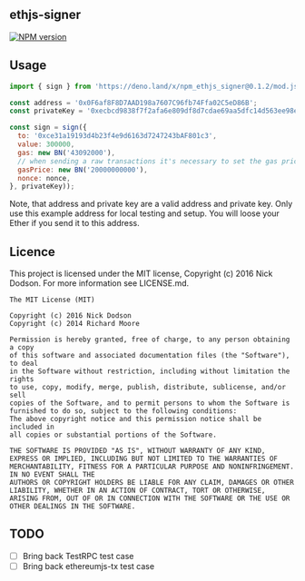 ## ethjs-signer

<div>
  <!-- NPM Version -->
  <a href="https://www.npmjs.org/package/ethjs-signer">
    <img src="http://img.shields.io/npm/v/ethjs-signer.svg"
    alt="NPM version" />
  </a>
</div>

## Usage

```javascript
import { sign } from 'https://deno.land/x/npm_ethjs_signer@0.1.2/mod.js';

const address = '0x0F6af8F8D7AAD198a7607C96fb74Ffa02C5eD86B';
const privateKey = '0xecbcd9838f7f2afa6e809df8d7cdae69aa5dfc14d563ee98e97effd3f6a652f2';

const sign = sign({
  to: '0xce31a19193d4b23f4e9d6163d7247243bAF801c3',
  value: 300000,
  gas: new BN('43092000'),
  // when sending a raw transactions it's necessary to set the gas price, currently 0.00000002 ETH
  gasPrice: new BN('20000000000'),
  nonce: nonce,
}, privateKey));
```

Note, that address and private key are a valid address and private key. Only use this example address for local testing and setup. You will loose your Ether if you send it to this address.

## Licence

This project is licensed under the MIT license, Copyright (c) 2016 Nick Dodson. For more information see LICENSE.md.

```
The MIT License (MIT)
 
Copyright (c) 2016 Nick Dodson
Copyright (c) 2014 Richard Moore
 
Permission is hereby granted, free of charge, to any person obtaining a copy
of this software and associated documentation files (the "Software"), to deal
in the Software without restriction, including without limitation the rights
to use, copy, modify, merge, publish, distribute, sublicense, and/or sell
copies of the Software, and to permit persons to whom the Software is
furnished to do so, subject to the following conditions:
The above copyright notice and this permission notice shall be included in
all copies or substantial portions of the Software.
 
THE SOFTWARE IS PROVIDED "AS IS", WITHOUT WARRANTY OF ANY KIND, EXPRESS OR IMPLIED, INCLUDING BUT NOT LIMITED TO THE WARRANTIES OF MERCHANTABILITY, FITNESS FOR A PARTICULAR PURPOSE AND NONINFRINGEMENT. IN NO EVENT SHALL THE
AUTHORS OR COPYRIGHT HOLDERS BE LIABLE FOR ANY CLAIM, DAMAGES OR OTHER LIABILITY, WHETHER IN AN ACTION OF CONTRACT, TORT OR OTHERWISE, ARISING FROM, OUT OF OR IN CONNECTION WITH THE SOFTWARE OR THE USE OR OTHER DEALINGS IN THE SOFTWARE.
```

## TODO
- [ ] Bring back TestRPC test case
- [ ] Bring back ethereumjs-tx test case